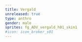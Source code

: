 ```yaml
---
title: Vergald
unreleased: true
type: anthro
gender: male
sprites: fg_ADV_vergald_h01_skin1
#icon: icon_broker_s01
---
```


